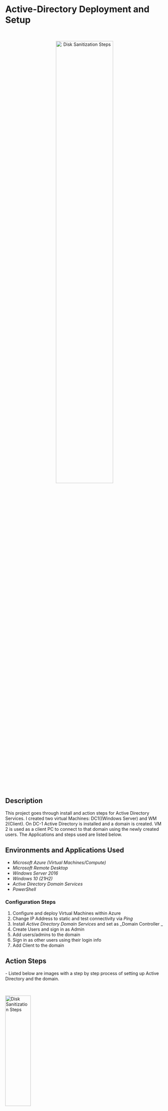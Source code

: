 # Active-Directory Deployment and Setup
&emsp;
<p align="center">
<img src="https://imgur.com/eYFnyKY.png height="20%" width="60%" alt="Disk Sanitization Steps"/>
</p>
</p>
&emsp;  
&emsp;
&emsp;
&emsp; 

**<h2> Description </h2>**
This project goes through install and action steps for Active Directory Services. I created two virtual Machines: DC1((Windows Server) and WM 2(Client). On DC-1 Active Directory is installed and a domain is created. VM 2 is used as a client PC to connect to that domain using the newly created users. The Applications and steps used are listed below. 


<h2>Environments and Applications Used</h2>

- _Microsoft Azure (Virtual Machines/Compute)_
- _Microsoft Remote Desktop_
- _Windows Server 2016_
- _Windows 10 (21H2)_                    
- _Active Directory Domain Services_
- _PowerShell_
                                           

<h3> Configuration Steps</h3>

1. Configure and deploy Virtual Machines within Azure                                                                          
2. Change IP Address to static and test connectivity via _Ping_                                                                          
3. Install _Active Directory Domain Services_ and set as _Domain Controller _                                                               
4. Create Users and sign in as Admin
5. Add users/admins to the domain                                                                             
5. Sign in as other users using their login info
5. Add Client to the domain
                                                                                      
                                                                            
<h2>Action Steps</h2>
</p>
 - Listed below are images with a step by step process of setting up Active Directory and the domain.
                                                                             
&emsp;

<img src=https://imgur.com/B17d1fy.png height="30%" width="40%" alt="Disk Sanitization Steps"/>
</p>
<p>
-Change DC 1's IP Address to Static
   </p>
<br />

&emsp; 
&emsp;
&emsp;  

<img src=https://imgur.com/rhxaKVb.png   height="50%" width="60%" alt="Disk Sanitization Steps"/>


-Pinged DC1's private IP address to check connectivity and no reply. 

</p>
<br />

&emsp; 
&emsp;
&emsp;


<img src=https://imgur.com/KrzpTRO.png height="40%" width="50%" alt="Disk Sanitization Steps"/>
  
 

  -DC1 Ping is online. Enabled Firewall settings on DC 1. 
   </p>
<br />


&emsp; 
&emsp;
&emsp;
 
 
 
<img src =https://imgur.com/FH0Hrlo.png height="45%" width="60%" alt="Disk Sanitization Steps"/>

  -Installed Active Directory Domain Services and Set as Domain Controller
   </p>
<br />


&emsp; 
&emsp;
&emsp;
 
 
 
<img src=https://imgur.com/lhjat99.png height="40%" width="50%" alt="Disk Sanitization Steps"/>

 -New User Created

   </p>
<br />


&emsp; 
&emsp;
&emsp;


<img src= https://imgur.com/OIvWAs2.png height="40%" width="50%" alt="Disk Sanitization Steps"/>

- Assigned John Smith to "Admin User"

   </p>
<br />


&emsp; 
&emsp;
&emsp;


 <img src= https://imgur.com/Om1Zfi2.png height="40%" width="50%" alt="Disk Sanitization Steps"/>

-Signed on as new admin user on Client 1. 
&emsp;
&emsp; 
&emsp;
&emsp;

After assigning the new created user to Domain Admins, the user now has login access on this device. 

  </p>
<br />


&emsp; 
&emsp;
&emsp;
&emsp; 
&emsp;
&emsp;

<img src= https://imgur.com/Xqi1zI2.png  height="30%" width="45%" alt="Disk Sanitization Steps"/>

-Changed  Client 1's DNS settings to DC1's private IP address. {Network Settings -- Change Adapters -- DNS Servers}
First in Azure I went  to my Domain Controller and got the private IP address from IP Configuration settings. Next, Client 1's DNS Server was changed to DC1's address so that it could connected to the domain.                                                                                              
                                                                                         

  </p>
<br />


&emsp; 
&emsp;
&emsp;

<img src=https://imgur.com/ajuLOn6.png  height="40%" width="50%" alt="Disk Sanitization Steps"/>

-Added Client 1 to the domain network -Changing Client 1's DNS settings and restarting the machine above, 
allowed the client to be added to the domain since it as the same address as DC 1's private network. 







**https://github.com/daltonsjones98**
 
